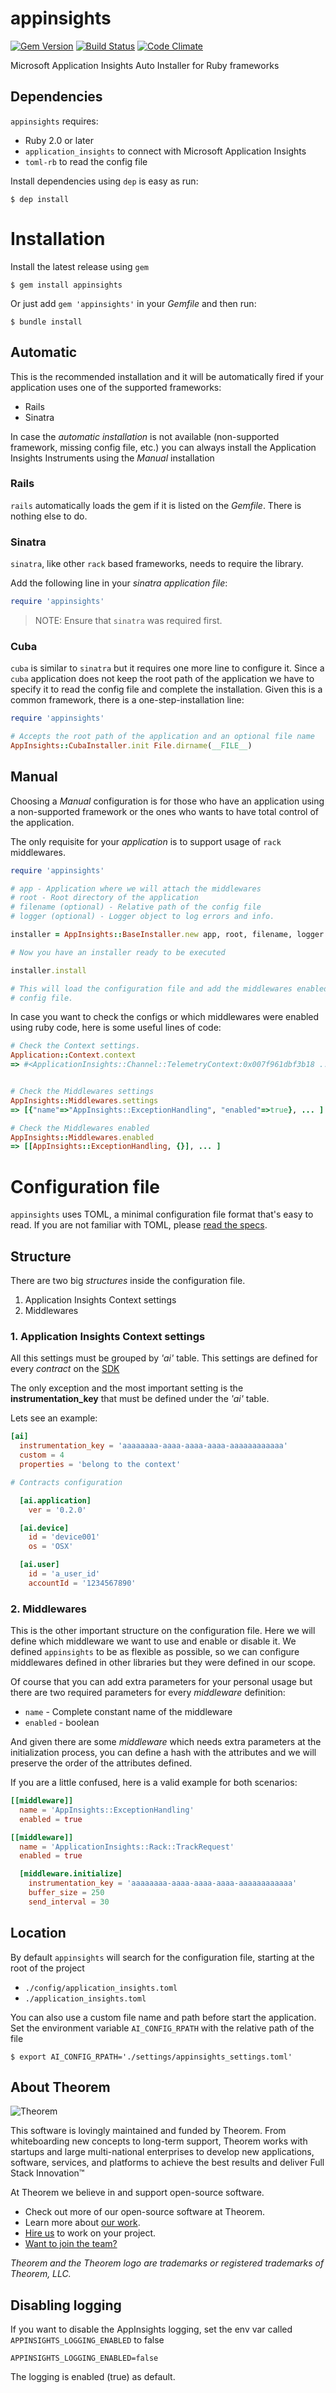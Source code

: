 # appinsights
[![Gem Version](https://badge.fury.io/rb/appinsights.svg)](http://badge.fury.io/rb/appinsights)
[![Build Status](https://travis-ci.org/Theorem/appinsights.svg)](https://travis-ci.org/Theorem/appinsights)
[![Code Climate](https://codeclimate.com/github/Theorem/appinsights/badges/gpa.svg)](https://codeclimate.com/github/Theorem/appinsights)

Microsoft Application Insights Auto Installer for Ruby frameworks

## Dependencies

`appinsights` requires:

- Ruby 2.0 or later
- `application_insights` to connect with Microsoft Application Insights
- `toml-rb` to read the config file

Install dependencies using `dep` is easy as run:

    $ dep install

# Installation

Install the latest release using `gem`

    $ gem install appinsights

Or just add `gem 'appinsights'` in your _Gemfile_ and then run:

    $ bundle install

## Automatic

This is the recommended installation and it will be automatically fired if your
application uses one of the supported frameworks:

- Rails
- Sinatra

In case the _automatic installation_ is not available (non-supported framework,
missing config file, etc.) you can always install the Application Insights Instruments
using the _Manual_ installation


### Rails

`rails` automatically loads the gem if it is listed on the _Gemfile_.
There is nothing else to do.

### Sinatra

`sinatra`, like other `rack` based frameworks, needs to require the library.

Add the following line in your _sinatra application file_:

```ruby
require 'appinsights'
```

> NOTE: Ensure that `sinatra` was required first.

### Cuba

`cuba` is similar to `sinatra` but it requires one more line to configure it.
Since a `cuba` application does not keep the root path of the application we
have to specify it to read the config file and complete the installation.
Given this is a common framework, there is a one-step-installation line:

```ruby
require 'appinsights'

# Accepts the root path of the application and an optional file name
AppInsights::CubaInstaller.init File.dirname(__FILE__)
```

## Manual

Choosing a _Manual_ configuration is for those who have an application using a
non-supported framework or the ones who wants to have total control of the application.

The only requisite for your _application_ is to support usage of `rack` middlewares.

```ruby
require 'appinsights'

# app - Application where we will attach the middlewares
# root - Root directory of the application
# filename (optional) - Relative path of the config file
# logger (optional) - Logger object to log errors and info.

installer = AppInsights::BaseInstaller.new app, root, filename, logger

# Now you have an installer ready to be executed

installer.install

# This will load the configuration file and add the middlewares enabled on the
# config file.
```

In case you want to check the configs or which middlewares were enabled using
ruby code, here is some useful lines of code:

```ruby
# Check the Context settings.
Application::Context.context
=> #<ApplicationInsights::Channel::TelemetryContext:0x007f961dbf3b18 ...>


# Check the Middlewares settings
AppInsights::Middlewares.settings
=> [{"name"=>"AppInsights::ExceptionHandling", "enabled"=>true}, ... ]

# Check the Middlewares enabled
AppInsights::Middlewares.enabled
=> [[AppInsights::ExceptionHandling, {}], ... ]
```


# Configuration file

`appinsights` uses TOML, a minimal configuration file format that's easy to read.
If you are not familiar with TOML, please [read the specs][toml_specs].

## Structure

There are two big _structures_ inside the configuration file.

1. Application Insights Context settings
2. Middlewares

### 1. Application Insights Context settings

All this settings must be grouped by _'ai'_ table.
This settings are defined for every _contract_ on the [SDK][ai_sdk]

The only exception and the most important setting is the **instrumentation_key**
that must be defined under the _'ai'_ table.

Lets see an example:

```toml
[ai]
  instrumentation_key = 'aaaaaaaa-aaaa-aaaa-aaaa-aaaaaaaaaaaa'
  custom = 4
  properties = 'belong to the context'

# Contracts configuration

  [ai.application]
    ver = '0.2.0'

  [ai.device]
    id = 'device001'
    os = 'OSX'

  [ai.user]
    id = 'a_user_id'
    accountId = '1234567890'
```

### 2. Middlewares

This is the other important structure on the configuration file.
Here we will define which middleware we want to use and enable or disable it.
We defined `appinsights` to be as flexible as possible, so we can configure
middlewares defined in other libraries but they were defined in our scope.

Of course that you can add extra parameters for your personal usage but
there are two required parameters for every _middleware_ definition:

- `name` - Complete constant name of the middleware
- `enabled` - boolean

And given there are some _middleware_ which needs extra parameters at the
initialization process, you can define a hash with the attributes and we will
preserve the order of the attributes defined.

If you are a little confused, here is a valid example for both scenarios:

```toml
[[middleware]]
  name = 'AppInsights::ExceptionHandling'
  enabled = true

[[middleware]]
  name = 'ApplicationInsights::Rack::TrackRequest'
  enabled = true

  [middleware.initialize]
    instrumentation_key = 'aaaaaaaa-aaaa-aaaa-aaaa-aaaaaaaaaaaa'
    buffer_size = 250
    send_interval = 30
```

## Location

By default `appinsights` will search for the configuration file, starting at
the root of the project

- `./config/application_insights.toml`
- `./application_insights.toml`

You can also use a custom file name and path before start the application.
Set the environment variable `AI_CONFIG_RPATH` with the relative path of the file

    $ export AI_CONFIG_RPATH='./settings/appinsights_settings.toml'



[toml_specs]: https://github.com/toml-lang/toml/blob/master/versions/en/toml-v0.3.1.md
[ai_sdk]: https://github.com/Microsoft/AppInsights-Ruby/tree/master/lib/application_insights/channel/contracts

## About Theorem

![Theorem](docs/images/theorem.jpg)

This software is lovingly maintained and funded by Theorem.
From whiteboarding new concepts to long-term support, Theorem works with startups and large multi-national enterprises to develop new applications, software, services, and platforms to achieve the best results and deliver Full Stack Innovation™

At Theorem we believe in and support open-source software.

- Check out more of our open-source software at Theorem.
- Learn more about [our work](https://theorem.co/portfolio).
- [Hire us](https://theorem.co/contact) to work on your project.
- [Want to join the team?](https://theorem.co/careers)

_Theorem and the Theorem logo are trademarks or registered trademarks of Theorem, LLC._

## Disabling logging

If you want to disable the AppInsights logging, set the env var called `APPINSIGHTS_LOGGING_ENABLED` to false

```
APPINSIGHTS_LOGGING_ENABLED=false
```

The logging is enabled (true) as default.
